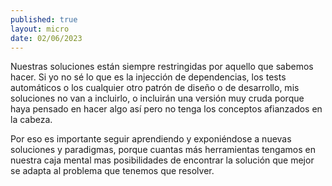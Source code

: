 ```yaml
---
published: true
layout: micro
date: 02/06/2023
---
```


Nuestras soluciones están siempre restringidas por aquello que sabemos hacer.
Si yo no sé lo que es la injección de dependencias, los tests automáticos
o los cualquier otro patrón de diseño o de desarrollo, mis soluciones no van
a incluirlo, o incluirán una versión muy cruda porque haya pensado en hacer algo
así pero no tenga los conceptos afianzados en la cabeza.

Por eso es importante seguir aprendiendo y exponiéndose a nuevas soluciones
y paradigmas, porque cuantas más herramientas tengamos en nuestra caja mental
mas posibilidades de encontrar la solución que mejor se adapta al problema que
tenemos que resolver.

